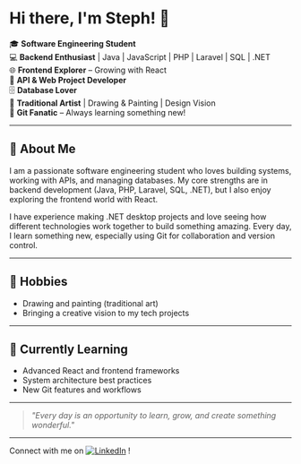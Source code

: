 # Hi there, I'm Steph! 👋

🎓 **Software Engineering Student**  
💻 **Backend Enthusiast** | Java | JavaScript | PHP | Laravel | SQL | .NET  
🌐 **Frontend Explorer** – Growing with React  
🔗 **API & Web Project Developer**  
🗄 **Database Lover**  
🎨 **Traditional Artist** | Drawing & Painting | Design Vision  
🔧 **Git Fanatic** – Always learning something new!

---

## 🚀 About Me

I am a passionate software engineering student who loves building systems, working with APIs, and managing databases. My core strengths are in backend development (Java, PHP, Laravel, SQL, .NET), but I also enjoy exploring the frontend world with React.

I have experience making .NET desktop projects and love seeing how different technologies work together to build something amazing. Every day, I learn something new, especially using Git for collaboration and version control.

---

## 🎨 Hobbies

- Drawing and painting (traditional art)
- Bringing a creative vision to my tech projects

---

## 🌱 Currently Learning

- Advanced React and frontend frameworks
- System architecture best practices
- New Git features and workflows

---

> _"Every day is an opportunity to learn, grow, and create something wonderful."_

---

Connect with me on [![LinkedIn](https://img.shields.io/badge/LinkedIn-blue?logo=linkedin&logoColor=white)]([https://www.linkedin.com/](https://www.linkedin.com/in/%20stephanie-venegas-villalobos)) !
